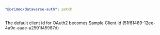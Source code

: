 ```yaml
---
"@primno/dataverse-auth": patch
---
```


The default client id for OAuth2 becomes Sample Client Id (51f81489-12ee-4a9e-aaae-a2591f45987d)
